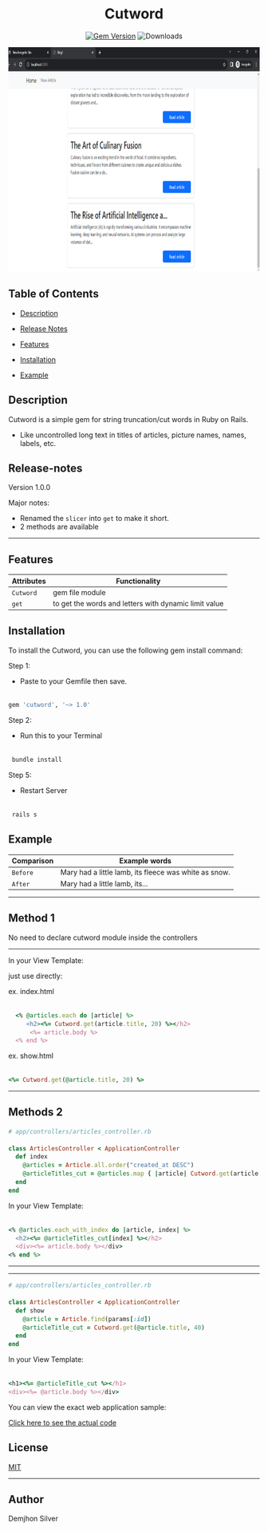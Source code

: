 <div align="center">

<h1>Cutword</h1>


[![Gem Version](https://img.shields.io/gem/v/cutword.svg?logo=ruby&style=flat-square&label=Latest&color=brightgreen)](https://rubygems.org/gems/cutword)
![Downloads](https://img.shields.io/gem/dt/cutword.svg?&style=flat-square&label=Downloads&color=orange)


</div>

</div>

</div>
<p align="center">

<img src="https://raw.githubusercontent.com/demjhonsilver/cutword/main/public/screenshot.png" alt="Logo" width="800" height="450"/>

</p>

## Table of Contents



- [Description](#description)

- [Release Notes](#release-notes)

- [Features](#features)

- [Installation](#installation)

- [Example](#example)



## Description



Cutword is a simple gem for string truncation/cut words in Ruby on Rails.

- Like uncontrolled long text in titles of articles, picture names, names, labels, etc.


## Release-notes

Version 1.0.0



Major notes:

- Renamed the `slicer` into `get` to make it short.
- 2 methods are available

-------



## Features



Attributes  |  Functionality |
------ | -------- |
`Cutword` | gem file module | 
`get` | to get the words and letters with dynamic limit value |


## Installation


To install the Cutword, you can use the following gem install command:


Step 1:

- Paste to your Gemfile then save.


```bash

gem 'cutword', '~> 1.0'

```

Step 2:

- Run this to your Terminal

```bash

 bundle install

```


Step 5:

- Restart Server

```bash

 rails s

```

## Example



Comparison |  Example words |
------ | -------- |
`Before` | Mary had a little lamb, its fleece was white as snow. | 
`After` | Mary had a little lamb, its...|


------------
Method 1
----------
No need to declare cutword module inside the controllers

--------------
In your View Template:

just use directly:

ex. index.html

```rb

  <% @articles.each do |article| %>
     <h2><%= Cutword.get(article.title, 20) %></h2>
      <%= article.body %>
  <% end %>

```

ex. show.html

```rb

<%= Cutword.get(@article.title, 20) %>

```
----------------
Methods 2
--------------


```rb
# app/controllers/articles_controller.rb

class ArticlesController < ApplicationController
  def index
    @articles = Article.all.order("created_at DESC")
    @articleTitles_cut = @articles.map { |article| Cutword.get(article.title, 40) }
  end
end
```


In your View Template:

```rb

<% @articles.each_with_index do |article, index| %>
  <h2><%= @articleTitles_cut[index] %></h2>
  <div><%= article.body %></div>
<% end %>

```

--------------------

-----------------

```rb
# app/controllers/articles_controller.rb

class ArticlesController < ApplicationController
  def show
    @article = Article.find(params[:id])
    @articleTitle_cut = Cutword.get(@article.title, 40)
  end
end

```

In your View Template:

```rb

<h1><%= @articleTitle_cut %></h1>
<div><%= @article.body %></div>

```

You can view the exact web application sample:

[Click here to see the actual code](https://github.com/demjhonsilver/ruby-on-rails-articles)


## License


[MIT](http://www.opensource.org/licenses/MIT)



----------------------------------------------------

## Author



Demjhon Silver
